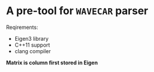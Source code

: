 # A pre-tool for `WAVECAR` parser

Reqirements:
  - Eigen3 library
  - C++11 support
  - clang compiler

**Matrix is column first stored in Eigen**

